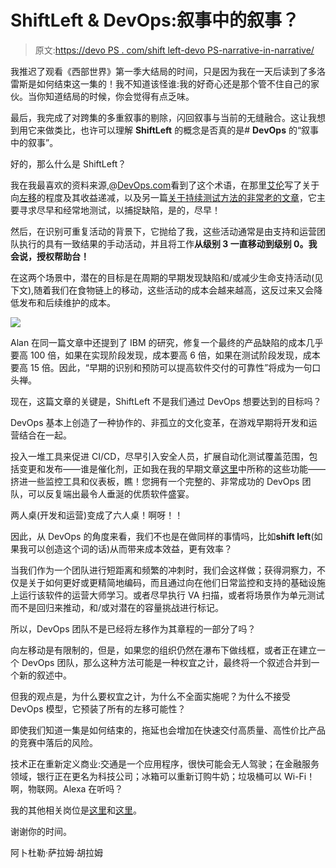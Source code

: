 # ShiftLeft & DevOps:叙事中的叙事？

> 原文:[https://devo PS . com/shift left-devo PS-narrative-in-narrative/](https://devops.com/shiftleft-devops-narrative-within-narrative/)

我推迟了观看《西部世界》第一季大结局的时间，只是因为我在一天后读到了多洛雷斯是如何结束这一集的！我不知道该怪谁:我的好奇心还是那个管不住自己的家伙。当你知道结局的时候，你会觉得有点乏味。

最后，我完成了对跨集的多重叙事的剔除，闪回叙事与当前的无缝融合。这让我想到用它来做类比，也许可以理解 **ShiftLeft** 的概念是否真的是# **DevOps** 的“叙事中的叙事”。

好的，那么什么是 ShiftLeft？

我在我最喜欢的资料来源,@[DevOps.com](https://devops.com)看到了这个术语，在那里[艾伦](https://devops.com/author/ashimmy/)写了关于向[左移](https://devops.com/shift-left-can-you-be-left-out/)的程度及其收益递减，以及另一篇[关于持续测试方法的非常老的文章](http://www.drdobbs.com/shift-left-testing/184404768)，它主要寻求尽早和经常地测试，以捕捉缺陷，是的，尽早！

然后，在识别可重复活动的背景下，它抛给了我，这些活动通常是由支持和运营团队执行的具有一致结果的手动活动，并且将工作**从级别 3 一直移动到级别 0。我会说，授权帮助台！**

在这两个场景中，潜在的目标是在周期的早期发现缺陷和/或减少生命支持活动(见下文),随着我们在食物链上的移动，这些活动的成本会越来越高，这反过来又会降低发布和后续维护的成本。

![](../Images/406a4097f222dac56f0f562206e20cbb.png)

Alan 在同一篇文章中还提到了 IBM 的研究，修复一个最终的产品缺陷的成本几乎要高 100 倍，如果在实现阶段发现，成本要高 6 倍，如果在测试阶段发现，成本要高 15 倍。因此，“早期的识别和预防可以提高软件交付的可靠性”将成为一句口头禅。

现在，这篇文章的关键是，ShiftLeft 不是我们通过 DevOps 想要达到的目标吗？

DevOps 基本上创造了一种协作的、非孤立的文化变革，在游戏早期将开发和运营结合在一起。

投入一堆工具来促进 CI/CD，尽早引入安全人员，扩展自动化测试覆盖范围，包括变更和发布——谁是催化剂，正如我在我的早期文章[这里](https://devops.com/release-management-catalyst-devops/)中所称的这些功能——挤进一些监控工具和仪表板，瞧！您拥有一个完整的、非常成功的 DevOps 团队，可以反复端出最令人垂涎的优质软件盛宴。

两人桌(开发和运营)变成了六人桌！啊呀！！

因此，从 DevOps 的角度来看，我们不也是在做同样的事情吗，比如**shift left**(如果我可以创造这个词的话)从而带来成本效益，更有效率？

当我们作为一个团队进行短距离和频繁的冲刺时，我们会这样做；获得洞察力，不仅是关于如何更好或更精简地编码，而且通过向在他们日常监控和支持的基础设施上运行该软件的运营大师学习。或者尽早执行 VA 扫描，或者将场景作为单元测试而不是回归来推动，和/或对潜在的容量挑战进行标记。

所以，DevOps 团队不是已经将左移作为其章程的一部分了吗？

向左移动是有限制的，但是，如果您的组织仍然在瀑布下做线框，或者正在建立一个 DevOps 团队，那么这种方法可能是一种权宜之计，最终将一个叙述合并到一个新的叙述中。

但我的观点是，为什么要权宜之计，为什么不全面实施呢？为什么不接受 DevOps 模型，它预装了所有的左移可能性？

即使我们知道一集是如何结束的，拖延也会增加在快速交付高质量、高性价比产品的竞赛中落后的风险。

技术正在重新定义商业:交通是一个应用程序，很快可能会无人驾驶；在金融服务领域，银行正在更名为科技公司；冰箱可以重新订购牛奶；垃圾桶可以 Wi-Fi！啊，物联网。Alexa 在听吗？

我的其他相关岗位是[这里](https://www.linkedin.com/in/abdul-salaam-khurram-27222778/recent-activity/posts/)和[这里](https://devops.com/author/salaam-abdul/)。

谢谢你的时间。

阿卜杜勒·萨拉姆·胡拉姆